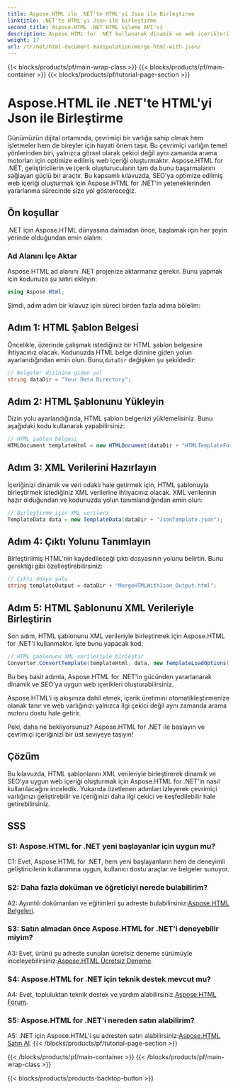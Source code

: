 ```yaml
---
title: Aspose.HTML ile .NET'te HTML'yi Json ile Birleştirme
linktitle: .NET'te HTML'yi Json ile birleştirme
second_title: Aspose.HTML .NET HTML işleme API'si
description: Aspose.HTML for .NET kullanarak dinamik ve web içerikleri oluşturmayı öğrenin. Çevrimiçi varlığınızı güçlendirin ve kitlenizle etkileşim kurun.
weight: 17
url: /tr/net/html-document-manipulation/merge-html-with-json/
---
```


{{< blocks/products/pf/main-wrap-class >}}
{{< blocks/products/pf/main-container >}}
{{< blocks/products/pf/tutorial-page-section >}}

# Aspose.HTML ile .NET'te HTML'yi Json ile Birleştirme


Günümüzün dijital ortamında, çevrimiçi bir varlığa sahip olmak hem işletmeler hem de bireyler için hayati önem taşır. Bu çevrimiçi varlığın temel yönlerinden biri, yalnızca görsel olarak çekici değil aynı zamanda arama motorları için optimize edilmiş web içeriği oluşturmaktır. Aspose.HTML for .NET, geliştiricilerin ve içerik oluşturucuların tam da bunu başarmalarını sağlayan güçlü bir araçtır. Bu kapsamlı kılavuzda, SEO'ya optimize edilmiş web içeriği oluşturmak için Aspose.HTML for .NET'in yeteneklerinden yararlanma sürecinde size yol göstereceğiz. 

## Ön koşullar

.NET için Aspose.HTML dünyasına dalmadan önce, başlamak için her şeyin yerinde olduğundan emin olalım:

### Ad Alanını İçe Aktar

Aspose.HTML ad alanını .NET projenize aktarmanız gerekir. Bunu yapmak için kodunuza şu satırı ekleyin:

```csharp
using Aspose.Html;
```

Şimdi, adım adım bir kılavuz için süreci birden fazla adıma bölelim:

## Adım 1: HTML Şablon Belgesi

 Öncelikle, üzerinde çalışmak istediğiniz bir HTML şablon belgesine ihtiyacınız olacak. Kodunuzda HTML belge dizinine giden yolun ayarlandığından emin olun. Bunu,`dataDir` değişken şu şekildedir:

```csharp
// Belgeler dizinine giden yol
string dataDir = "Your Data Directory";
```

## Adım 2: HTML Şablonunu Yükleyin

Dizin yolu ayarlandığında, HTML şablon belgenizi yüklemelisiniz. Bunu aşağıdaki kodu kullanarak yapabilirsiniz:

```csharp
// HTML şablon belgesi
HTMLDocument templateHtml = new HTMLDocument(dataDir + "HTMLTemplateForJson.html");
```

## Adım 3: XML Verilerini Hazırlayın

İçeriğinizi dinamik ve veri odaklı hale getirmek için, HTML şablonuyla birleştirmek istediğiniz XML verilerine ihtiyacınız olacak. XML verilerinin hazır olduğundan ve kodunuzda yolun tanımlandığından emin olun:

```csharp
// Birleştirme için XML verileri
TemplateData data = new TemplateData(dataDir + "JsonTemplate.json");
```

## Adım 4: Çıktı Yolunu Tanımlayın

Birleştirilmiş HTML'nin kaydedileceği çıktı dosyasının yolunu belirtin. Bunu gerektiği gibi özelleştirebilirsiniz:

```csharp
// Çıktı dosya yolu
string templateOutput = dataDir + "MergeHTMLWithJson_Output.html";
```

## Adım 5: HTML Şablonunu XML Verileriyle Birleştirin

Son adım, HTML şablonunu XML verileriyle birleştirmek için Aspose.HTML for .NET'i kullanmaktır. İşte bunu yapacak kod:

```csharp
// HTML şablonunu XML verileriyle birleştir
Converter.ConvertTemplate(templateHtml, data, new TemplateLoadOptions(), templateOutput);
```

Bu beş basit adımla, Aspose.HTML for .NET'in gücünden yararlanarak dinamik ve SEO'ya uygun web içerikleri oluşturabilirsiniz. 

Aspose.HTML'i iş akışınıza dahil etmek, içerik üretimini otomatikleştirmenize olanak tanır ve web varlığınızı yalnızca ilgi çekici değil aynı zamanda arama motoru dostu hale getirir. 

Peki, daha ne bekliyorsunuz? Aspose.HTML for .NET ile başlayın ve çevrimiçi içeriğinizi bir üst seviyeye taşıyın!

## Çözüm

Bu kılavuzda, HTML şablonlarını XML verileriyle birleştirerek dinamik ve SEO'ya uygun web içeriği oluşturmak için Aspose.HTML for .NET'in nasıl kullanılacağını inceledik. Yukarıda özetlenen adımları izleyerek çevrimiçi varlığınızı geliştirebilir ve içeriğinizi daha ilgi çekici ve keşfedilebilir hale getirebilirsiniz.

## SSS

### S1: Aspose.HTML for .NET yeni başlayanlar için uygun mu?

C1: Evet, Aspose.HTML for .NET, hem yeni başlayanların hem de deneyimli geliştiricilerin kullanımına uygun, kullanıcı dostu araçlar ve belgeler sunuyor.

### S2: Daha fazla doküman ve öğreticiyi nerede bulabilirim?

 A2: Ayrıntılı dokümanları ve eğitimleri şu adreste bulabilirsiniz:[Aspose.HTML Belgeleri](https://reference.aspose.com/html/net/).

### S3: Satın almadan önce Aspose.HTML for .NET'i deneyebilir miyim?

 A3: Evet, ürünü şu adreste sunulan ücretsiz deneme sürümüyle inceleyebilirsiniz:[Aspose.HTML Ücretsiz Deneme](https://releases.aspose.com/).

### S4: Aspose.HTML for .NET için teknik destek mevcut mu?

 A4: Evet, topluluktan teknik destek ve yardım alabilirsiniz.[Aspose.HTML Forum](https://forum.aspose.com/).

### S5: Aspose.HTML for .NET'i nereden satın alabilirim?

 A5: .NET için Aspose.HTML'i şu adresten satın alabilirsiniz:[Aspose.HTML Satın Al](https://purchase.aspose.com/buy).
{{< /blocks/products/pf/tutorial-page-section >}}

{{< /blocks/products/pf/main-container >}}
{{< /blocks/products/pf/main-wrap-class >}}

{{< blocks/products/products-backtop-button >}}
